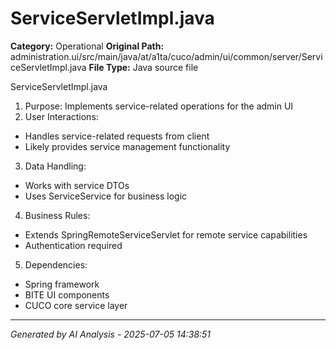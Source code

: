 # ServiceServletImpl.java

**Category:** Operational
**Original Path:** administration.ui/src/main/java/at/a1ta/cuco/admin/ui/common/server/ServiceServletImpl.java
**File Type:** Java source file

ServiceServletImpl.java
1. Purpose: Implements service-related operations for the admin UI
2. User Interactions:
- Handles service-related requests from client
- Likely provides service management functionality
3. Data Handling:
- Works with service DTOs
- Uses ServiceService for business logic
4. Business Rules:
- Extends SpringRemoteServiceServlet for remote service capabilities
- Authentication required
5. Dependencies:
- Spring framework
- BITE UI components
- CUCO core service layer

---
*Generated by AI Analysis - 2025-07-05 14:38:51*
